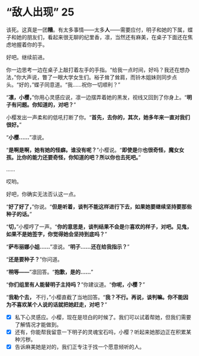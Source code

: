 # “敌人出现” 25

该死。这真是一团**糟**。有太多事情——太多**人**——需要应付，明子和她的下属，蝶子和她的朋友们，看起来很无聊的纪里香，凛，当然还有麻美，在桌子下面还在焦虑地握着你的手。

好吧。继续前进。

你一边思考一边在桌子上敲打着左手的手指。“给我一点时间，好吗？我还在想办法，”你大声说，瞥了一眼大学女生们。裕子耸了耸肩，而铃木姐妹则同步点头。“好的，”蝶子同意道。“我……祝你一切顺利？”

“**凛，小樱，**”你用心灵感应说，凛一边摆弄着她的黑发，视线又回到了你身上。“**明子有问题。你知道的，对吧？**”

小樱发出一声柔和的低吼打断了你。“**首先，去你的，其次，她多年来一直对我们很好。**”

“**小樱……**”凛说。

“**是啊是啊，她有她的怪癖。谁没有呢？**”小樱说。“**即使是**你**也很奇怪，魔女女孩。比你的能力还要奇怪，你知道的吧？所以你也去死吧。**”

……

哎哟。

好吧，你确实无法否认这一点。

“**好了好了，**”你说。“**但是听着，谈判不能这样进行下去，如果她要继续坚持要那些种子的话。**”

“**切，**”小樱哼了一声。“**你的意思是，谈判结果不会是**你**喜欢的样子，对吧。见鬼，如果不是她签字，你觉得她会坚持到底吗？**”

“**萨布丽娜小姐……**”凛说。“**明子……还在给我指示？**”

“**还是要种子？**”你问道。

“**稍等——**”凛回答。“**抱歉，是的……**”

“**你们组里有人能替明子主持吗？**”你建议道。“**你呢，小樱？**”

“**我勒个去，** 不行，”小樱直截了当地回答。“**我？不行。再说，谈判嘛。你不能因为不喜欢某个人说的话就把她赶走，对吧？**”

- [x] 私下心灵感应。小樱，现在是坦白的时候了。我们可以试着帮她，但我们需要了解情况才能做到。
- [x] 还有，你能帮我留意一下明子的灵魂宝石吗，小樱？听起来她那边正在积累某种污秽。  
- [x] 告诉麻美她是对的，我们正专注于找一个愿意倾听的人。
